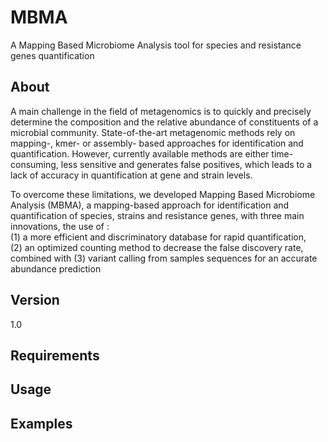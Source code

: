 # MBMA

A Mapping Based Microbiome Analysis tool for species and resistance genes quantification

## About
  A main challenge in the field of metagenomics is to quickly and precisely determine the composition and the relative abundance of constituents of a microbial community. State-of-the-art metagenomic methods rely on mapping-, kmer- or assembly- based  approaches for identification and quantification. However, currently available methods are either time-consuming, less sensitive and generates false positives, which leads to a lack of accuracy in quantification at gene and strain levels. 

  To overcome these limitations, we developed Mapping Based Microbiome Analysis (MBMA), a mapping-based approach for identification and quantification of species, strains and resistance genes, with three main innovations, the use of : <br />
(1) a more efficient and discriminatory database for rapid quantification, 
<br />
(2) an optimized counting method to decrease the false discovery rate,
combined with (3) variant calling from samples sequences for an accurate abundance prediction

## Version
1.0

## Requirements

## Usage


## Examples


